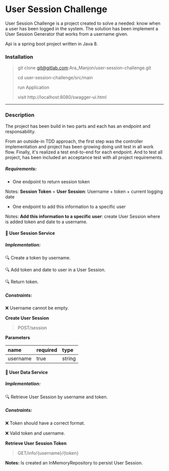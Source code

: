 # User Session Challenge

User Session Challenge is a project created to solve a needed: know when a user has been logged in the system.
The solution has been implement a User Session Generator that works from a username given.

Api is a spring boot project written in Java 8.

### Installation

> git clone git@gitlab.com:Ara_Manjon/user-session-challenge.git
>
> cd user-session-challenge/src/main
>
> run Application
>
> visit http://localhost:8080/swagger-ui.html
--------------------------

### Description

The project has been build in two parts and each has an endpoint and responsability. 

From an outside-in TDD approach, the first step was the controller implementation and project has been growing doing unit test in all work flow. 
Finally, it's realized a test end-to-end for each endpoint. And to test all project, has been included an acceptance test with all project requirements.

##### Requirements:

- One endpoint to return session token

Notes: **Session Token** = **User Session**:  Username + token + current logging date

- One endpoint to add this information to a specific user

Notes: **Add this information to a specific user**: create User Session where is added token and date to a username.

#### :rocket: User Session Service

##### Implementation:

:mag: Create a token by username.

:mag: Add token and date to user in a User Session.

:mag: Return token.

##### Constraints:

:x: Username cannot be empty.

**Create User Session**
 
> POST/session

**Parameters**

| name | required | type |
|:------|:----------|:------|
| username | true | string |

#### :rocket: User Data Service

##### Implementation:

:mag: Retrieve User Session by username and token.


##### Constraints:

:x: Token should have a correct format. 

:x: Valid token and username.

**Retrieve User Session Token**
 
> GET/info/{username}/{token}

**Notes:** Is created an InMemoryRepository to persist User Session.
